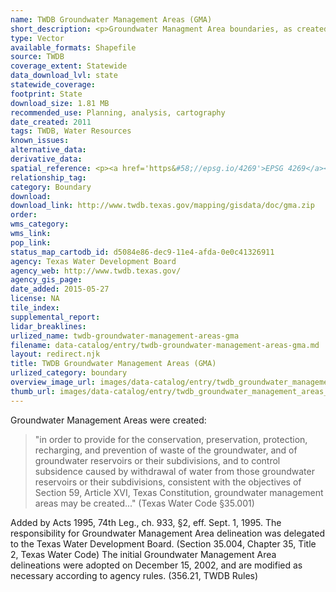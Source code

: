 ```yaml
---
name: TWDB Groundwater Management Areas (GMA)
short_description: <p>Groundwater Managment Area boundaries, as created by TWDB.</p>
type: Vector
available_formats: Shapefile
source: TWDB
coverage_extent: Statewide
data_download_lvl: state
statewide_coverage: 
footprint: State
download_size: 1.81 MB
recommended_use: Planning, analysis, cartography
date_created: 2011
tags: TWDB, Water Resources
known_issues: 
alternative_data: 
derivative_data: 
spatial_reference: <p><a href='https&#58;//epsg.io/4269'>EPSG 4269</a></p>
relationship_tag: 
category: Boundary
download: 
download_link: http://www.twdb.texas.gov/mapping/gisdata/doc/gma.zip
order: 
wms_category: 
wms_link: 
pop_link: 
status_map_cartodb_id: d5084e86-dec9-11e4-afda-0e0c41326911
agency: Texas Water Development Board
agency_web: http://www.twdb.texas.gov/
agency_gis_page: 
date_added: 2015-05-27
license: NA
tile_index: 
supplemental_report: 
lidar_breaklines: 
urlized_name: twdb-groundwater-management-areas-gma
filename: data-catalog/entry/twdb-groundwater-management-areas-gma.md
layout: redirect.njk
title: TWDB Groundwater Management Areas (GMA)
urlized_category: boundary
overview_image_url: images/data-catalog/entry/twdb_groundwater_management_areas_gma_overview.jpg
thumb_url: images/data-catalog/entry/twdb_groundwater_management_areas_gma_th.jpg
---
```


Groundwater Management Areas were created:
> "in order to provide for the conservation, preservation, protection, recharging, and prevention of waste of the groundwater, and of groundwater reservoirs or their subdivisions, and to control subsidence caused by withdrawal of water from those groundwater reservoirs or their subdivisions, consistent with the objectives of Section 59, Article XVI, Texas Constitution, groundwater management areas may be created..." (Texas Water Code §35.001) 

Added by Acts 1995, 74th Leg., ch. 933, §2, eff. Sept. 1, 1995. The responsibility for Groundwater Management Area delineation was delegated to the Texas Water Development Board. (Section 35.004, Chapter 35, Title 2, Texas Water Code) The initial Groundwater Management Area delineations were adopted on December 15, 2002, and are modified as necessary according to agency rules. (356.21, TWDB Rules)



